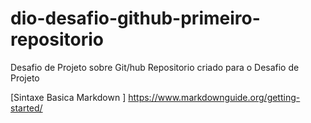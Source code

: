 # dio-desafio-github-primeiro-repositorio
Desafio de Projeto sobre Git/hub
Repositorio criado para o Desafio de Projeto



[Sintaxe Basica Markdown  ] https://www.markdownguide.org/getting-started/
 
 
